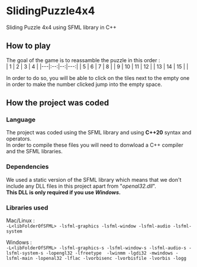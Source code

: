 # SlidingPuzzle4x4
Sliding Puzzle 4x4 using SFML library in C++

## How to play
The goal of the game is to reassamble the puzzle in this order :<br>
| 1 | 2 | 3 | 4 |
|---|:--:|--:|---:|
| 5 |  6 | 7 | 8 |
| 9 | 10 | 11 | 12 |
| 13 |  14 | 15 |  |

In order to do so, you will be able to click on the tiles next to the empty one in order to make the number clicked jump into the empty space.

## How the project was coded

### Language
The project was coded using the SFML library and using __C++20__ syntax and operators.<br>
In order to compile these files you will need to donwload a C++ compiler and the SFML libraries.

### Dependencies
We used a static version of the SFML library which means that we don't include any DLL files in this project apart from "*openal32.dll*".<br>
**This DLL is only required if you use _Windows_.**

### Libraries used

Mac/Linux :<br>
`-L<libFolderOfSFML> -lsfml-graphics -lsfml-window -lsfml-audio -lsfml-system`


Windows :<br>
`-L<libFolderOfSFML> -lsfml-graphics-s -lsfml-window-s -lsfml-audio-s -lsfml-system-s -lopengl32 -lfreetype  -lwinmm -lgdi32 -mwindows -lsfml-main -lopenal32 -lflac -lvorbisenc -lvorbisfile -lvorbis -logg`
